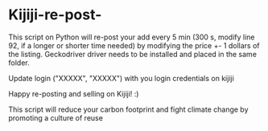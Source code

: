 # Kijiji-re-post-
This script on Python will re-post your add every 5 min (300 s, modify line 92, if a longer or shorter time needed) by modifying the price +- 1 dollars of the listing. 
Geckodriver driver needs to be installed and placed in the same folder.

Update login ("XXXXX", "XXXXX") with you login credentials on kijiji

Happy re-posting and selling on Kijiji! :)

This script will reduce your carbon footprint and fight climate change by promoting a culture of reuse 
